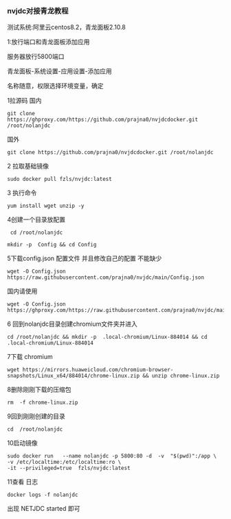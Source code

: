 ### nvjdc对接青龙教程

测试系统:阿里云centos8.2，青龙面板2.10.8

1:放行端口和青龙面板添加应用

服务器放行5800端口

青龙面板-系统设置-应用设置-添加应用

名称随意，权限选择环境变量，确定

1拉源码
国内
```
git clone https://ghproxy.com/https://github.com/prajna0/nvjdcdocker.git /root/nolanjdc
```
国外
```
git clone https://github.com/prajna0/nvjdcdocker.git /root/nolanjdc
```


2 拉取基础镜像
```
sudo docker pull fzls/nvjdc:latest
```

3 执行命令

```
yum install wget unzip -y
```

4创建一个目录放配置

```
 cd /root/nolanjdc
```
```
mkdir -p  Config && cd Config
```

5下载config.json 配置文件 并且修改自己的配置 不能缺少


```
wget -O Config.json  https://raw.githubusercontent.com/prajna0/nvjdc/main/Config.json
```
国内请使用
 ```
wget -O Config.json   https://ghproxy.com/https://raw.githubusercontent.com/prajna0/nvjdc/main/Config.json
```

6 回到nolanjdc目录创建chromium文件夹并进入

```
cd /root/nolanjdc && mkdir -p  .local-chromium/Linux-884014 && cd .local-chromium/Linux-884014
```

7下载 chromium 

```
wget https://mirrors.huaweicloud.com/chromium-browser-snapshots/Linux_x64/884014/chrome-linux.zip && unzip chrome-linux.zip
```

8删除刚刚下载的压缩包 

```
rm  -f chrome-linux.zip
```

9回到刚刚创建的目录

```
cd  /root/nolanjdc
```



10启动镜像

```
sudo docker run   --name nolanjdc -p 5800:80 -d  -v  "$(pwd)":/app \
-v /etc/localtime:/etc/localtime:ro \
-it --privileged=true  fzls/nvjdc:latest
```

11查看 日志 

```
docker logs -f nolanjdc 
```

  

出现 NETJDC  started 即可 
